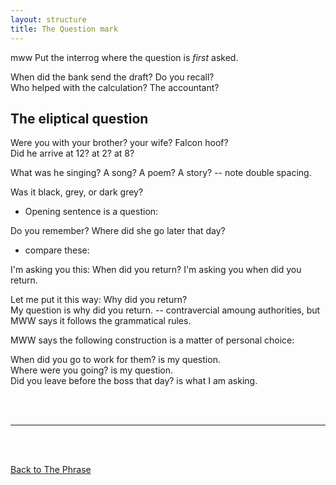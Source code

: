 ```yaml
---
layout: structure
title: The Question mark
---
```


mww Put the interrog where the question is *first* asked.  

When did the bank send the draft? Do you recall?  
Who helped with the calculation? The accountant?  

## The eliptical question  
  
Were you with your brother? your wife? Falcon hoof?  
Did he arrive at 12? at 2? at 8?

What was he singing?  A song?  A poem?  A story?  -- note double spacing.  

Was it black, grey, or dark grey?  

* Opening sentence is a question:  

Do you remember? Where did she go later that day?  
 
* compare these:  

I'm asking you this: When did you return?
I'm asking you when did you return.  

Let me put it this way: Why did you return?  
My question is why did you return. -- contravercial amoung authorities, but MWW says it follows the grammatical rules.  


MWW says the following construction is a matter of personal choice:  

When did you go to work for them? is my question.  
Where were you going? is my question.  
Did you leave before the boss that day? is what I am asking.


<br/>
<br/>

---

<br/>
<br/>

[Back to The Phrase]({{site.baseurl}}/structures/the-phrase)